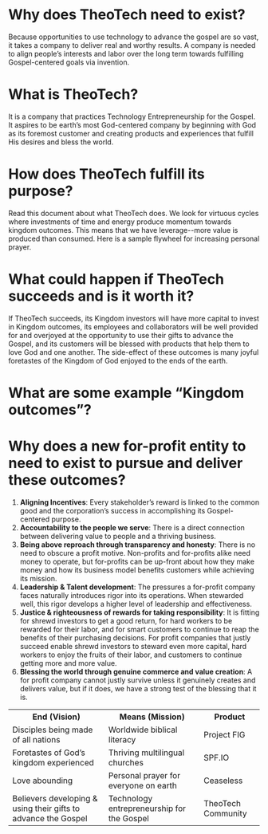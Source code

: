 # Why does TheoTech need to exist?
Because opportunities to use technology to advance the gospel are so vast, it takes a company to deliver real and worthy results. A company is needed to align people’s interests and labor over the long term towards fulfilling Gospel-centered goals via invention.
# What is TheoTech?
It is a company that practices Technology Entrepreneurship for the Gospel. It aspires to be earth’s most God-centered company by beginning with God as its foremost customer and creating products and experiences that fulfill His desires and bless the world.
# How does TheoTech fulfill its purpose?
Read this document about what TheoTech does.
We look for virtuous cycles where investments of time and energy produce momentum towards kingdom outcomes. This means that we have leverage--more value is produced than consumed. Here is a sample flywheel for increasing personal prayer.



# What could happen if TheoTech succeeds and is it worth it?
If TheoTech succeeds, its Kingdom investors will have more capital to invest in Kingdom outcomes, its employees and collaborators will be well provided for and overjoyed at the opportunity to use their gifts to advance the Gospel, and its customers will be blessed with products that help them to love God and one another. The side-effect of these outcomes is many joyful foretastes of the Kingdom of God enjoyed to the ends of the earth.
# What are some example “Kingdom outcomes”?
<table>
	<tr>
		<th>End (Vision)</th>
		<th>Means (Mission)</th>
		<th>Product</th>
	</tr>
	<tr>
		<td>Disciples being made of all nations</td>
		<td>Worldwide biblical literacy</td>
		<td>Project FIG</td>
	</tr>
	<tr>
		<td>Foretastes of God’s kingdom experienced</td>
		<td>Thriving multilingual churches</td>
		<td>SPF.IO</td>
	</tr>
	<tr>
		<td>Love abounding</td>
		<td>Personal prayer for everyone on earth</td>
		<td>Ceaseless</td>
	</tr>
	<tr>
		<td>Believers developing & using their gifts to advance the Gospel</td>
		<td>Technology entrepreneurship for the Gospel</td>
		<td>TheoTech Community</td>
	</tr>

# Why does a new for-profit entity to need to exist to pursue and deliver these outcomes?
1. __Aligning Incentives__: Every stakeholder’s reward is linked to the common good and the corporation’s success in accomplishing its Gospel-centered purpose.
2. __Accountability to the people we serve__: There is a direct connection between delivering value to people and a thriving business. 
3. __Being above reproach through transparency and honesty__: There is no need to obscure a profit motive. Non-profits and for-profits alike need money to operate, but for-profits can be up-front about how they make money and how its business model benefits customers while achieving its mission.
4. __Leadership & Talent development__: The pressures a for-profit company faces naturally introduces rigor into its operations. When stewarded well, this rigor develops a higher level of leadership and effectiveness.
5. __Justice & righteousness of rewards for taking responsibility__: It is fitting for shrewd investors to get a good return, for hard workers to be rewarded for their labor, and for smart customers to continue to reap the benefits of their purchasing decisions. For profit companies that justly succeed enable shrewd investors to steward even more capital, hard workers to enjoy the fruits of their labor, and customers to continue getting more and more value.
6. __Blessing the world through genuine commerce and value creation__: A for profit company cannot justly survive unless it genuinely creates and delivers value, but if it does, we have a strong test of the blessing that it is.
